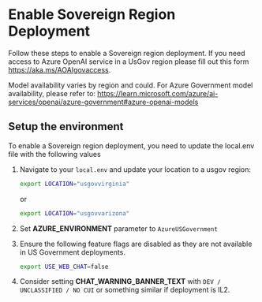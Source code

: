# Enable Sovereign Region Deployment

Follow these steps to enable a Sovereign region deployment.  If you need access to Azure OpenAI service in a UsGov region please fill out this form <https://aka.ms/AOAIgovaccess>.

Model availability varies by region and could. For Azure Government model availability, please refer to: <https://learn.microsoft.com/azure/ai-services/openai/azure-government#azure-openai-models>

## Setup the environment

To enable a Sovereign region deployment, you need to update the local.env file with the following values

1. Navigate to your `local.env` and update your location to a usgov region:

   ```bash
   export LOCATION="usgovvirginia"
   ```

   or

   ```bash
   export LOCATION="usgovvarizona"
   ```

2. Set **AZURE_ENVIRONMENT** parameter to `AzureUSGovernment`

3. Ensure the following feature flags are disabled as they are not available in US Government deployments.

   ```bash
   export USE_WEB_CHAT=false
   ```

4. Consider setting **CHAT_WARNING_BANNER_TEXT**  with `DEV / UNCLASSIFIED / NO CUI` or something similar if deployment is IL2.
